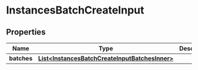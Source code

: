 

# InstancesBatchCreateInput


## Properties

| Name | Type | Description | Notes |
|------------ | ------------- | ------------- | -------------|
|**batches** | [**List&lt;InstancesBatchCreateInputBatchesInner&gt;**](InstancesBatchCreateInputBatchesInner.md) |  |  [optional] |



